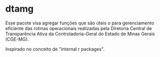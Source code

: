 # dtamg

Esse pacote visa agregar funções que são úteis o para gerenciamento eficiente das rotinas operacionais realizadas pela Diretoria Central de  Transparência Ativa da Controladoria-Geral do Estado de Minas Gerais (CGE-MG).

Inspirado no conceito de "internal r packages".